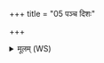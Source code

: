 +++
title = "05 पञ्च दिशः"

+++
<details><summary>मूलम् (WS)</summary>

पञ्च दिशः पञ्च प्रदिशः ।  
तदाप्नोति चाव च रुन्धे पञ्चम्या रात्र्या पञ्चम्या समिधा॥ ५ ॥  
त्रैष्टुभं छन्दो विराजं स्वराजं सम्राजम्।  
तदाप्नोति चाव च रुन्धे षष्ठ्या रात्र्या षष्ठ्या समिधा॥ ६ ॥  
सप्त प्राणान् सप्तापानान् सप्त ऋषींश्च ।  
तदाप्नोति चाव च रुन्धे सप्तम्या रात्र्या सप्तम्या समिधा ॥ ॥ ७ ॥
</details>